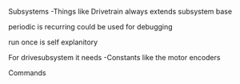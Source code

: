 Subsystems
-Things like Drivetrain
always extends subsystem base

periodic is recurring
could be used for debugging

run once is self explanitory

For drivesubsystem it needs
-Constants like the motor encoders


Commands

